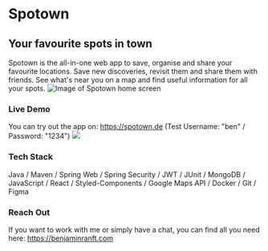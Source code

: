 # Spotown
## Your favourite spots in town
Spotown is the all-in-one web app to save, organise and share your favourite locations. Save new discoveries, revisit them and share them with friends. See what's near you on a map and find useful information for all your spots.
![Image of Spotown home screen](https://benjaminranft.com/wp-content/uploads/2020/12/spotown_screens-copy-1.png)

### Live Demo
You can try out the app on: https://spotown.de (Test Username: "ben" / Password: "1234")
![](https://benjaminranft.com/wp-content/uploads/2020/12/Spotown_Screenrecording_Final_Benjamin_Ranft.gif)

### Tech Stack
Java / Maven / Spring Web / Spring Security / JWT / JUnit / MongoDB / JavaScript / React / Styled-Components / Google Maps API / Docker / Git / Figma

### Reach Out
If you want to work with me or simply have a chat, you can find all you need here: https://benjaminranft.com
